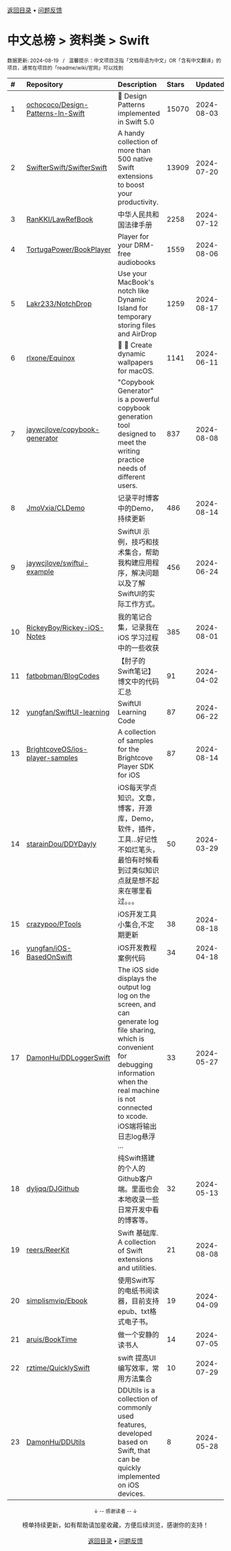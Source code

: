 <a href="https://gitee.com/GrowingGit/GitHub-Chinese-Top-Charts#github中文排行榜">返回目录</a> • <a href="/content/docs/feedback.md">问题反馈</a>

# 中文总榜 > 资料类 > Swift
<sub>数据更新: 2024-08-19&nbsp;&nbsp;&nbsp;/&nbsp;&nbsp;&nbsp;温馨提示：中文项目泛指「文档母语为中文」OR「含有中文翻译」的项目，通常在项目的「readme/wiki/官网」可以找到</sub>

|#|Repository|Description|Stars|Updated|
|:-|:-|:-|:-|:-|
|1|[ochococo/Design-Patterns-In-Swift](https://github.com/ochococo/Design-Patterns-In-Swift)|📖 Design Patterns implemented in Swift 5.0|15070|2024-08-03|
|2|[SwifterSwift/SwifterSwift](https://github.com/SwifterSwift/SwifterSwift)|A handy collection of more than 500 native Swift extensions to boost your productivity.|13909|2024-07-20|
|3|[RanKKI/LawRefBook](https://github.com/RanKKI/LawRefBook)|中华人民共和国法律手册|2258|2024-07-12|
|4|[TortugaPower/BookPlayer](https://github.com/TortugaPower/BookPlayer)|Player for your DRM-free audiobooks|1559|2024-08-06|
|5|[Lakr233/NotchDrop](https://github.com/Lakr233/NotchDrop)|Use your MacBook's notch like Dynamic Island for temporary storing files and AirDrop|1259|2024-08-17|
|6|[rlxone/Equinox](https://github.com/rlxone/Equinox)|🌇 🌃  Create dynamic wallpapers for macOS.|1141|2024-06-11|
|7|[jaywcjlove/copybook-generator](https://github.com/jaywcjlove/copybook-generator)|"Copybook Generator" is a powerful copybook generation tool designed to meet the writing practice needs of different users.|837|2024-08-08|
|8|[JmoVxia/CLDemo](https://github.com/JmoVxia/CLDemo)|记录平时博客中的Demo，持续更新|486|2024-08-14|
|9|[jaywcjlove/swiftui-example](https://github.com/jaywcjlove/swiftui-example)|SwiftUI 示例，技巧和技术集合，帮助我构建应用程序，解决问题以及了解SwiftUI的实际工作方式。|456|2024-06-24|
|10|[RickeyBoy/Rickey-iOS-Notes](https://github.com/RickeyBoy/Rickey-iOS-Notes)|我的笔记合集，记录我在 iOS 学习过程中的一些收获|385|2024-08-01|
|11|[fatbobman/BlogCodes](https://github.com/fatbobman/BlogCodes)|【肘子的Swift笔记】博文中的代码汇总|91|2024-04-02|
|12|[yungfan/SwiftUI-learning](https://github.com/yungfan/SwiftUI-learning)|SwiftUI Learning Code|87|2024-06-22|
|13|[BrightcoveOS/ios-player-samples](https://github.com/BrightcoveOS/ios-player-samples)|A collection of samples for the Brightcove Player SDK for iOS|87|2024-08-14|
|14|[starainDou/DDYDayly](https://github.com/starainDou/DDYDayly)|iOS每天学点知识。文章，博客，开源库，Demo，软件，插件，工具...好记性不如烂笔头，最怕有时候看到过类似知识点就是想不起来在哪里看过。。。|50|2024-03-29|
|15|[crazypoo/PTools](https://github.com/crazypoo/PTools)|iOS开发工具小集合,不定期更新|38|2024-08-18|
|16|[yungfan/iOS-BasedOnSwift](https://github.com/yungfan/iOS-BasedOnSwift)|iOS开发教程案例代码|34|2024-04-18|
|17|[DamonHu/DDLoggerSwift](https://github.com/DamonHu/DDLoggerSwift)|The iOS side displays the output log log on the screen, and can generate log file sharing, which is convenient for debugging information when the real machine is not connected to xcode. iOS端将输出日志log悬浮 ...|33|2024-05-27|
|18|[dyljqq/DJGithub](https://github.com/dyljqq/DJGithub)|纯Swift搭建的个人的Github客户端。里面也会本地收录一些日常开发中看的博客等。|32|2024-05-13|
|19|[reers/ReerKit](https://github.com/reers/ReerKit)|Swift 基础库. A collection of Swift extensions and utilities.|21|2024-08-08|
|20|[simplismvip/Ebook](https://github.com/simplismvip/Ebook)|使用Swift写的电纸书阅读器，目前支持epub、txt格式电子书。|19|2024-04-09|
|21|[aruis/BookTime](https://github.com/aruis/BookTime)|做一个安静的读书人|14|2024-07-05|
|22|[rztime/QuicklySwift](https://github.com/rztime/QuicklySwift)|swift 提高UI编写效率，常用方法集合|10|2024-07-29|
|23|[DamonHu/DDUtils](https://github.com/DamonHu/DDUtils)|DDUtils is a collection of commonly used features, developed based on Swift, that can be quickly implemented on iOS devices.|8|2024-05-28|

<div align="center">
    <p><sub>↓ -- 感谢读者 -- ↓</sub></p>
    榜单持续更新，如有帮助请加星收藏，方便后续浏览，感谢你的支持！
</div>

<br/>

<div align="center"><a href="https://gitee.com/GrowingGit/GitHub-Chinese-Top-Charts#github中文排行榜">返回目录</a> • <a href="/content/docs/feedback.md">问题反馈</a></div>
